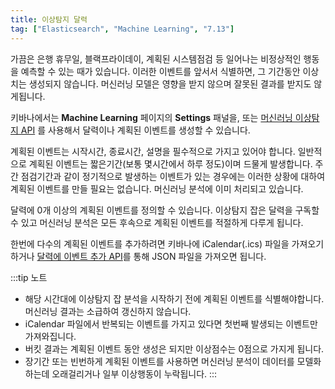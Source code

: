 ```yaml
---
title: 이상탐지 달력
tag: ["Elasticsearch", "Machine Learning", "7.13"]
---
```


가끔은 은행 휴무일, 블랙프라이데이, 계획된 시스템점검 등 일어나는 비정상적인 행동을 예측할 수 있는 때가 있습니다.
이러한 이벤트를 앞서서 식별하면, 그 기간동안 이상치는 생성되지 않습니다.
머신러닝 모델은 영향을 받지 않으며 잘못된 결과를 받지도 않게됩니다.

키바나에서는 **Machine Learning** 페이지의 **Settings** 패널을, 또는 [머신러닝 이상탐지 API](ml-apis.md) 를 사용해서 달력이나 계획된 이벤트를 생성할 수 있습니다.

계획된 이벤트는 시작시간, 종료시간, 설명을 필수적으로 가지고 있어야 합니다.
일반적으로 계획된 이벤트는 짧은기간(보통 몇시간에서 하루 정도)이며 드물게 발생합니다.
주간 점검기간과 같이 정기적으로 발생하는 이벤트가 있는 경우에는 이러한 상황에 대하여 계획된 이벤트를 만들 필요는 없습니다.
머신러닝 분석에 이미 처리되고 있습니다.

달력에 0개 이상의 계획된 이벤트를 정의할 수 있습니다.
이상탐지 잡은 달력을 구독할 수 있고 머신러닝 분석은 모든 후속으로 계획된 이벤트를 적절하게 다루게 됩니다.

한번에 다수의 계획된 이벤트를 추가하려면 키바나에 iCalendar(.ics) 파일을 가져오기하거나 [달력에 이벤트 추가 API](ml-post-calendar-event.md)를 통해 JSON 파일을 가져오면 됩니다.

:::tip 노트
* 해당 시간대에 이상탐지 잡 분석을 시작하기 전에 계획된 이벤트를 식별해야합니다.
  머신러닝 결과는 소급하여 갱신하지 않습니다.
* iCalendar 파일에서 반복되는 이벤트를 가지고 있다면 첫번째 발생되는 이벤트만 가져와집니다.
* 버킷 결과는 계획된 이벤트 동안 생성은 되지만 이상점수는 0점으로 가지게 됩니다.
* 장기간 또는 빈번하게 계획된 이벤트를 사용하면 머신러닝 분석이 데이터를 모델화 하는데 오래걸리거나 일부 이상행동이 누락됩니다.
:::

<AdsenseB />